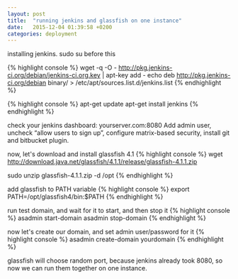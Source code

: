 ```yaml
---
layout: post
title:  "running jenkins and glassfish on one instance"
date:   2015-12-04 01:39:58 +0200
categories: deployment
---
```

installing jenkins. sudo su before this

{% highlight console %}
wget -q -O - http://pkg.jenkins-ci.org/debian/jenkins-ci.org.key | apt-key add -
echo deb http://pkg.jenkins-ci.org/debian binary/ > /etc/apt/sources.list.d/jenkins.list
{% endhighlight %}

{% highlight console %}
apt-get update
apt-get install jenkins
{% endhighlight %}

check your jenkins dashboard: yourserver.com:8080
Add admin user, uncheck “allow users to sign up”, configure matrix-based security, install git and bitbucket plugin.

now, let's download and install glassfish 4.1
{% highlight console %}
wget http://download.java.net/glassfish/4.1.1/release/glassfish-4.1.1.zip

sudo unzip glassfish-4.1.1.zip -d /opt
{% endhighlight %}

add glassfish to PATH variable
{% highlight console %}
export PATH=/opt/glassfish4/bin:$PATH
{% endhighlight %}

run test domain, and wait for it to start, and then stop it
{% highlight console %}
asadmin start-domain
asadmin stop-domain
{% endhighlight %}

now let's create our domain, and set admin user/password for it
{% highlight console %}
asadmin create-domain yourdomain
{% endhighlight %}

glassfish will choose random port, because jenkins already took 8080, so now we can run them together on one instance.

